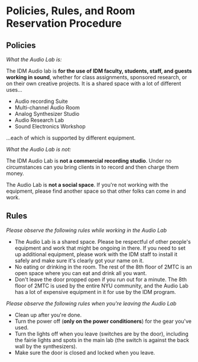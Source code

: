 # Policies, Rules, and Room Reservation Procedure

## Policies

*What the Audio Lab is:*

The IDM Audio lab is **for the use of IDM faculty, students, staff, and guests working in sound**, whether for class assignments, sponsored research, or on their own creative projects. It is a shared space with a lot of different uses...

- Audio recording Suite
- Multi-channel Audio Room
- Analog Synthesizer Studio
- Audio Research Lab
- Sound Electronics Workshop

...each of which is supported by different equipment.

*What the Audio Lab is not:*

The IDM Audio Lab is **not a commercial recording studio**. Under no circumstances can you bring clients in to record and then charge them money.

The Audio Lab is **not a social space**. If you're not working with the equipment, please find another space so that other folks can come in and work.

## Rules

*Please observe the following rules while working in the Audio Lab*

- The Audio Lab is a shared space. Please be respectful of other people's equipment and work that might be ongoing in there. If you need to set up additional equipment, please work with the IDM staff to install it safely and make sure it's clearly got your name on it.
- No eating or drinking in the room. The rest of the 8th floor of 2MTC is an open space where you can eat and drink all you want.
- Don't leave the door propped open if you run out for a minute. The 8th floor of 2MTC is used by the entire NYU community, and the Audio Lab has a lot of expensive equipment in it for use by the IDM program.

*Please observe the following rules when you're leaving the Audio Lab*

- Clean up after you're done.
- Turn the power off (**only on the power conditioners**) for the gear you've used.
- Turn the lights off when you leave (switches are by the door), including the fairie lights and spots in the main lab (the switch is against the back wall by the synthesizers).
- Make sure the door is closed and locked when you leave.
